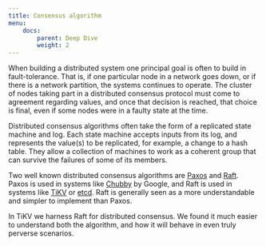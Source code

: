 ```yaml
---
title: Consensus algorithm
menu:
    docs:
        parent: Deep Dive
        weight: 2
---
```


When building a distributed system one principal goal is often to build in fault-tolerance. That is, if one particular node in a network goes down, or if there is a network partition, the systems continues to operate. The cluster of nodes taking part in a distributed consensus protocol must come to agreement regarding values, and once that decision is reached, that choice is final, even if some nodes were in a faulty state at the time.

Distributed consensus algorithms often take the form of a replicated state machine and log. Each state machine accepts inputs from its log, and represents the value(s) to be replicated, for example, a change to a hash table. They allow a collection of machines to work as a coherent group that can survive the failures of some of its members.

Two well known distributed consensus algorithms are [Paxos](https://lamport.azurewebsites.net/pubs/paxos-simple.pdf) and [Raft](https://raft.github.io/raft.pdf). Paxos is used in systems like [Chubby](http://research.google.com/archive/chubby.html) by Google, and Raft is used in systems like [TiKV](https://github.com/tikv/tikv) or [etcd](https://github.com/coreos/etcd/tree/master/raft). Raft is generally seen as a more understandable and simpler to implement than Paxos.

In TiKV we harness Raft for distributed consensus. We found it much easier to understand both the algorithm, and how it will behave in even truly perverse scenarios.

